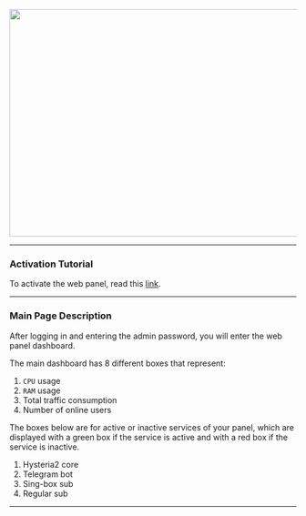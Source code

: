 <p align="center">
 <img src="https://github.com/user-attachments/assets/2a1d46d4-b776-4a5a-bba1-f6f4e047591a" width="700" height="400">
</p>

----

### Activation Tutorial

To activate the web panel, read this [link](https://returnfi.github.io/Hys2-docs/menu/advance-menu/#8-web-panel).

----

### Main Page Description

After logging in and entering the admin password, you will enter the web panel dashboard.

The main dashboard has 8 different boxes that represent:

1.  `CPU` usage
2.  `RAM` usage
3.  Total traffic consumption
4.  Number of online users

The boxes below are for active or inactive services of your panel, which are displayed with a green box if the service is active and with a red box if the service is inactive.

1.  Hysteria2 core
2.  Telegram bot
3.  Sing-box sub
4.  Regular sub

---